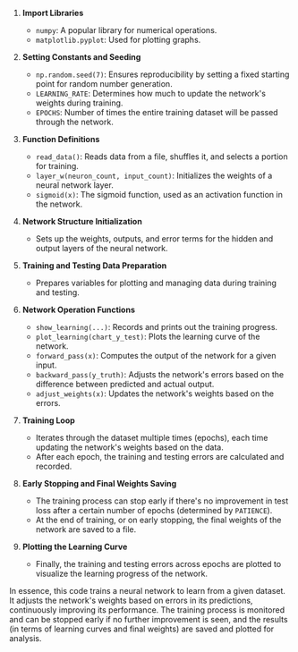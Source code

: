 1. **Import Libraries**
   - `numpy`: A popular library for numerical operations.
   - `matplotlib.pyplot`: Used for plotting graphs.

2. **Setting Constants and Seeding**
   - `np.random.seed(7)`: Ensures reproducibility by setting a fixed starting point for random number generation.
   - `LEARNING_RATE`: Determines how much to update the network's weights during training.
   - `EPOCHS`: Number of times the entire training dataset will be passed through the network.

3. **Function Definitions**
   - `read_data()`: Reads data from a file, shuffles it, and selects a portion for training.
   - `layer_w(neuron_count, input_count)`: Initializes the weights of a neural network layer.
   - `sigmoid(x)`: The sigmoid function, used as an activation function in the network.

4. **Network Structure Initialization**
   - Sets up the weights, outputs, and error terms for the hidden and output layers of the neural network.

5. **Training and Testing Data Preparation**
   - Prepares variables for plotting and managing data during training and testing.

6. **Network Operation Functions**
   - `show_learning(...)`: Records and prints out the training progress.
   - `plot_learning(chart_y_test)`: Plots the learning curve of the network.
   - `forward_pass(x)`: Computes the output of the network for a given input.
   - `backward_pass(y_truth)`: Adjusts the network's errors based on the difference between predicted and actual output.
   - `adjust_weights(x)`: Updates the network's weights based on the errors.

7. **Training Loop**
   - Iterates through the dataset multiple times (epochs), each time updating the network's weights based on the data.
   - After each epoch, the training and testing errors are calculated and recorded.

8. **Early Stopping and Final Weights Saving**
   - The training process can stop early if there's no improvement in test loss after a certain number of epochs (determined by `PATIENCE`).
   - At the end of training, or on early stopping, the final weights of the network are saved to a file.

9. **Plotting the Learning Curve**
   - Finally, the training and testing errors across epochs are plotted to visualize the learning progress of the network.

In essence, this code trains a neural network to learn from a given dataset. It adjusts the network's weights based on errors in its predictions, continuously improving its performance. The training process is monitored and can be stopped early if no further improvement is seen, and the results (in terms of learning curves and final weights) are saved and plotted for analysis.
